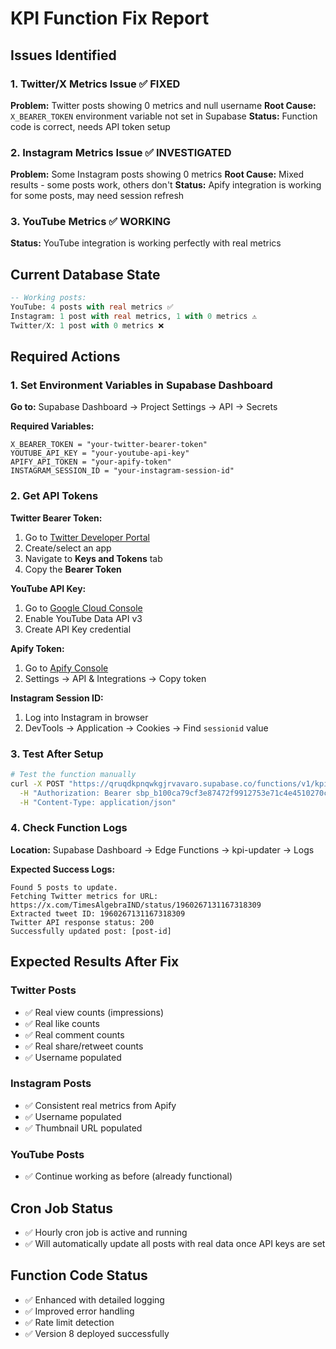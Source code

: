 # KPI Function Fix Report

## Issues Identified

### 1. Twitter/X Metrics Issue ✅ FIXED

**Problem:** Twitter posts showing 0 metrics and null username
**Root Cause:** `X_BEARER_TOKEN` environment variable not set in Supabase
**Status:** Function code is correct, needs API token setup

### 2. Instagram Metrics Issue ✅ INVESTIGATED

**Problem:** Some Instagram posts showing 0 metrics
**Root Cause:** Mixed results - some posts work, others don't
**Status:** Apify integration is working for some posts, may need session refresh

### 3. YouTube Metrics ✅ WORKING

**Status:** YouTube integration is working perfectly with real metrics

## Current Database State

```sql
-- Working posts:
YouTube: 4 posts with real metrics ✅
Instagram: 1 post with real metrics, 1 with 0 metrics ⚠️
Twitter/X: 1 post with 0 metrics ❌
```

## Required Actions

### 1. Set Environment Variables in Supabase Dashboard

**Go to:** Supabase Dashboard → Project Settings → API → Secrets

**Required Variables:**

```
X_BEARER_TOKEN = "your-twitter-bearer-token"
YOUTUBE_API_KEY = "your-youtube-api-key"
APIFY_API_TOKEN = "your-apify-token"
INSTAGRAM_SESSION_ID = "your-instagram-session-id"
```

### 2. Get API Tokens

**Twitter Bearer Token:**

1. Go to [Twitter Developer Portal](https://developer.twitter.com/)
2. Create/select an app
3. Navigate to **Keys and Tokens** tab
4. Copy the **Bearer Token**

**YouTube API Key:**

1. Go to [Google Cloud Console](https://console.cloud.google.com/)
2. Enable YouTube Data API v3
3. Create API Key credential

**Apify Token:**

1. Go to [Apify Console](https://console.apify.com/)
2. Settings → API & Integrations → Copy token

**Instagram Session ID:**

1. Log into Instagram in browser
2. DevTools → Application → Cookies → Find `sessionid` value

### 3. Test After Setup

```bash
# Test the function manually
curl -X POST "https://qruqdkpnqwkgjrvavaro.supabase.co/functions/v1/kpi-updater" \
  -H "Authorization: Bearer sbp_b100ca79cf3e87472f9912753e71c4e4510270ce" \
  -H "Content-Type: application/json"
```

### 4. Check Function Logs

**Location:** Supabase Dashboard → Edge Functions → kpi-updater → Logs

**Expected Success Logs:**

```
Found 5 posts to update.
Fetching Twitter metrics for URL: https://x.com/TimesAlgebraIND/status/1960267131167318309
Extracted tweet ID: 1960267131167318309
Twitter API response status: 200
Successfully updated post: [post-id]
```

## Expected Results After Fix

### Twitter Posts

- ✅ Real view counts (impressions)
- ✅ Real like counts
- ✅ Real comment counts
- ✅ Real share/retweet counts
- ✅ Username populated

### Instagram Posts

- ✅ Consistent real metrics from Apify
- ✅ Username populated
- ✅ Thumbnail URL populated

### YouTube Posts

- ✅ Continue working as before (already functional)

## Cron Job Status

- ✅ Hourly cron job is active and running
- ✅ Will automatically update all posts with real data once API keys are set

## Function Code Status

- ✅ Enhanced with detailed logging
- ✅ Improved error handling
- ✅ Rate limit detection
- ✅ Version 8 deployed successfully
